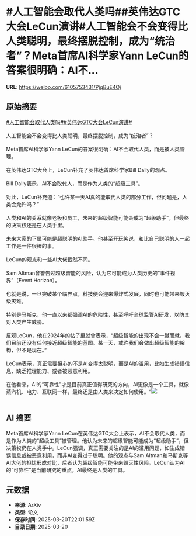 # #人工智能会取代人类吗##英伟达GTC大会LeCun演讲#人工智能会不会变得比人类聪明，最终摆脱控制，成为“统治者”？Meta首席AI科学家Yann LeCun的答案很明确：AI不...

**URL**: https://weibo.com/6105753431/PjqBuE4Oj

## 原始摘要

<a href="https://m.weibo.cn/search?containerid=231522type%3D1%26t%3D10%26q%3D%23%E4%BA%BA%E5%B7%A5%E6%99%BA%E8%83%BD%E4%BC%9A%E5%8F%96%E4%BB%A3%E4%BA%BA%E7%B1%BB%E5%90%97%23&amp;extparam=%23%E4%BA%BA%E5%B7%A5%E6%99%BA%E8%83%BD%E4%BC%9A%E5%8F%96%E4%BB%A3%E4%BA%BA%E7%B1%BB%E5%90%97%23" data-hide=""><span class="surl-text">#人工智能会取代人类吗#</span></a><a href="https://m.weibo.cn/search?containerid=231522type%3D1%26t%3D10%26q%3D%23%E8%8B%B1%E4%BC%9F%E8%BE%BEGTC%E5%A4%A7%E4%BC%9ALeCun%E6%BC%94%E8%AE%B2%23&amp;extparam=%23%E8%8B%B1%E4%BC%9F%E8%BE%BEGTC%E5%A4%A7%E4%BC%9ALeCun%E6%BC%94%E8%AE%B2%23" data-hide=""><span class="surl-text">#英伟达GTC大会LeCun演讲#</span></a><br><br>人工智能会不会变得比人类聪明，最终摆脱控制，成为“统治者”？<br><br>Meta首席AI科学家Yann LeCun的答案很明确：AI不会取代人类，而是被人类管理。<br>  <br>在英伟达GTC大会上，LeCun补充了英伟达首席科学家Bill Dally的观点。<br><br>Bill Dally表示，AI不会取代人，而是作为人类的“超级工具”。<br><br>对此，LeCun补充道：“也许某一天AI真的能取代人类的部分工作，但问题是，人类会允许吗？”<br><br>人类和AI的关系就像老板和员工，未来的超级智能可能会成为“超级助手”，但最终的决策权还是在人类手里。<br><br>未来大家的下属可能是超聪明的AI助手。他甚至开玩笑说，和比自己聪明的人一起工作是一件很棒的事。<br><br>LeCun的观点和一些AI大佬截然不同。<br><br>Sam Altman曾警告过超级智能的风险，认为它可能成为人类历史的“事件视界”（Event Horizon）。<br><br>也就是说，一旦突破某个临界点，科技便会迎来爆炸式发展，同时也可能带来毁灭级灾难。<br><br>特别是马斯克，他一直以来都强调AI的危险性，甚至呼吁全球监管AI研发，以防其对人类产生威胁。<br><br>反观LeCun，他在2024年的帖子里就曾表示，“超级智能的出现不会一蹴而就，我们目前还没有任何接近超级智能的蓝图。某一天，或许我们会做出超级智能的架构，但不是现在。”<br><br>LeCun表示，真正需要担心的不是AI变得太聪明，而是AI的滥用，比如生成错误信息、缺乏推理能力、或者被恶意利用。<br><br>在他看来，AI的“可靠性”才是目前真正值得研究的方向，AI更像是一个工具，就像蒸汽机、电力、互联网一样，最终还是由人类来决定如何使用。“<img style="" src="https://tvax1.sinaimg.cn/large/006Fd7o3gy1hzni2s446kj30m80go135.jpg" referrerpolicy="no-referrer"><br><br>

## AI 摘要

Meta首席AI科学家Yann LeCun在英伟达GTC大会上表示，AI不会取代人类，而是作为人类的“超级工具”被管理。他认为未来的超级智能可能成为“超级助手”，但决策权仍在人类手中。LeCun强调，真正需要关注的是AI的滥用问题，如生成错误信息或被恶意利用，而非AI变得过于聪明。他的观点与Sam Altman和马斯克等AI大佬的担忧形成对比，后者认为超级智能可能带来毁灭性风险。LeCun认为AI的“可靠性”是当前研究的重点，AI最终是人类的工具。

## 元数据

- **来源**: ArXiv
- **类型**: 论文
- **保存时间**: 2025-03-20T22:01:59Z
- **目录日期**: 2025-03-20
